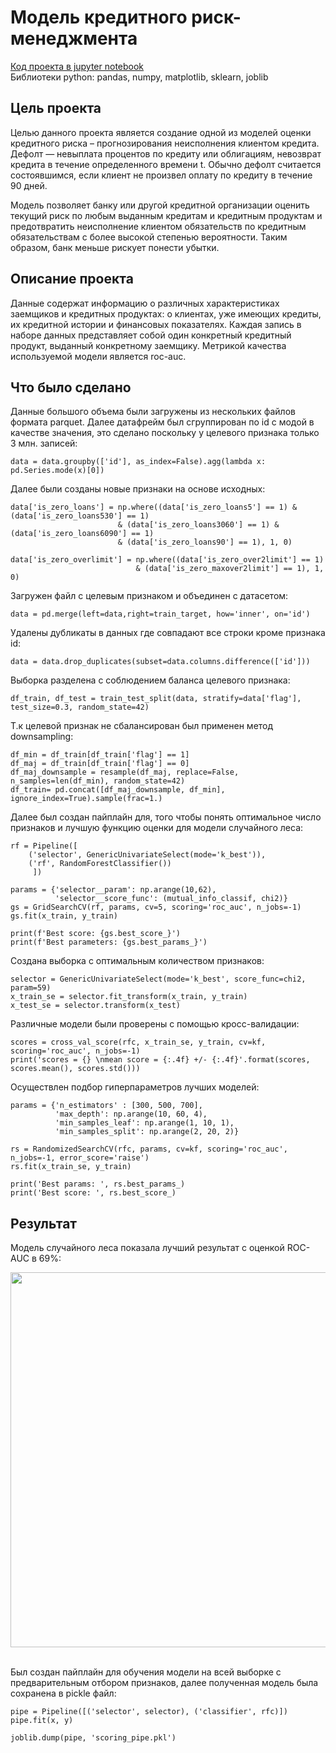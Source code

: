 # Модель кредитного риск-менеджмента
[Код проекта в jupyter notebook](https://github.com/Dimayo/credit_scoring/blob/main/scoring_model.ipynb)<br>
Библиотеки python: pandas, numpy, matplotlib, sklearn, joblib 

## Цель проекта
<p>Целью данного проекта является создание одной из моделей оценки кредитного риска – прогнозирования неисполнения клиентом кредита. Дефолт — невыплата процентов по кредиту или облигациям, невозврат кредита в течение определенного времени t. Обычно дефолт считается состоявшимся, если клиент не произвел оплату по кредиту в течение 90 дней.</p> <p>Модель позволяет банку или другой кредитной организации оценить текущий риск по любым выданным кредитам и кредитным продуктам и предотвратить неисполнение клиентом обязательств по кредитным обязательствам с более высокой степенью вероятности. Таким образом, банк меньше рискует понести убытки.</p>

## Описание проекта
<p>Данные содержат информацию о различных характеристиках заемщиков и кредитных продуктах: о клиентах, уже имеющих кредиты, их кредитной истории и финансовых показателях. Каждая запись в наборе данных представляет собой один конкретный кредитный продукт, выданный конкретному заемщику. Метрикой качества используемой модели является roc-auc.</p>

## Что было сделано
Данные большого объема были загружены из нескольких файлов формата parquet. Далее датафрейм был сгруппирован по id с модой в качестве значения, это сделано поскольку у целевого признака только 3 млн. записей:

```
data = data.groupby(['id'], as_index=False).agg(lambda x: pd.Series.mode(x)[0])
```
Далее были созданы новые признаки на основе исходных:
```
data['is_zero_loans'] = np.where((data['is_zero_loans5'] == 1) & (data['is_zero_loans530'] == 1)
                        & (data['is_zero_loans3060'] == 1) & (data['is_zero_loans6090'] == 1)
                        & (data['is_zero_loans90'] == 1), 1, 0)

data['is_zero_overlimit'] = np.where((data['is_zero_over2limit'] == 1)
                            & (data['is_zero_maxover2limit'] == 1), 1, 0)
```
Загружен файл с целевым признаком и объединен с датасетом:
```
data = pd.merge(left=data,right=train_target, how='inner', on='id')
```
Удалены дубликаты в данных где совпадают все строки кроме признака id:
```
data = data.drop_duplicates(subset=data.columns.difference(['id']))
```
Выборка разделена с соблюдением баланса целевого признака:
```
df_train, df_test = train_test_split(data, stratify=data['flag'], test_size=0.3, random_state=42)
```
Т.к целевой признак не сбалансирован был применен метод downsampling:
```
df_min = df_train[df_train['flag'] == 1]
df_maj = df_train[df_train['flag'] == 0]
df_maj_downsample = resample(df_maj, replace=False, n_samples=len(df_min), random_state=42)
df_train= pd.concat([df_maj_downsample, df_min], ignore_index=True).sample(frac=1.)
```
Далее был создан пайплайн для, того чтобы понять оптимальное число признаков и лучшую функцию оценки для модели случайного леса:
```
rf = Pipeline([
    ('selector', GenericUnivariateSelect(mode='k_best')),
    ('rf', RandomForestClassifier())
     ])

params = {'selector__param': np.arange(10,62),
          'selector__score_func': (mutual_info_classif, chi2)}
gs = GridSearchCV(rf, params, cv=5, scoring='roc_auc', n_jobs=-1)
gs.fit(x_train, y_train)

print(f'Best score: {gs.best_score_}')
print(f'Best parameters: {gs.best_params_}')
```
Создана выборка с оптимальным количеством признаков:
```
selector = GenericUnivariateSelect(mode='k_best', score_func=chi2, param=59)
x_train_se = selector.fit_transform(x_train, y_train)
x_test_se = selector.transform(x_test)
```
Различные модели были проверены с помощью кросс-валидации:
```
scores = cross_val_score(rfc, x_train_se, y_train, cv=kf, scoring='roc_auc', n_jobs=-1)
print('scores = {} \nmean score = {:.4f} +/- {:.4f}'.format(scores, scores.mean(), scores.std()))
```
Осуществлен подбор гиперпараметров лучших моделей:
```
params = {'n_estimators' : [300, 500, 700],
          'max_depth': np.arange(10, 60, 4),
          'min_samples_leaf': np.arange(1, 10, 1),
          'min_samples_split': np.arange(2, 20, 2)}

rs = RandomizedSearchCV(rfc, params, cv=kf, scoring='roc_auc', n_jobs=-1, error_score='raise')
rs.fit(x_train_se, y_train)

print('Best params: ', rs.best_params_)
print('Best score: ', rs.best_score_)
```
## Результат
Модель случайного леса показала лучший результат с оценкой ROC-AUC в 69%:

<img src="https://github.com/Dimayo/credit_scoring_project/assets/44707838/750655de-764e-4258-bde1-a41da9f8444a" width="600"> <br> <br>

Был создан пайплайн для обучения модели на всей выборке с предварительным отбором признаков, далее полученная модель была сохранена в pickle файл:
```
pipe = Pipeline([('selector', selector), ('classifier', rfc)])
pipe.fit(x, y)

joblib.dump(pipe, 'scoring_pipe.pkl')
```


